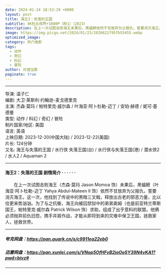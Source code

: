 ```yaml
---
date: 2024-01-24 18:53:29 +0800
layout: post
title: 海王2：失落的王国
subtitle: 4K杜比视界+1080P（附1）（2023）
description: 在上一次试图击败海王未果后，黑蝠鲼依然不甘放弃为父报仇，誓要消灭海王。这一次，他找到了传说中的黑暗三叉戟，释放出古老的邪恶力量，比以往更来势汹汹...
image: https://img.picgo.net/2024/01/23/2026621f95fb55455.webp
optimized_image:
category: 热门电影
tags:
  - 动作
  - 奇幻
  - 科幻
  - 冒险
author: 对酒当歌
paginate: true
---
```


---

导演: 温子仁  
编剧: 大卫·莱斯利·约翰逊-麦戈德里克  
主演: 杰森·莫玛 / 帕特里克·威尔森 / 叶海亚·阿卜杜勒-迈丁 / 安珀·赫德 / 妮可·基德曼  
类型: 动作 / 科幻 / 奇幻 / 冒险  
制片国家/地区: 美国  
语言: 英语  
上映日期: 2023-12-20(中国大陆) / 2023-12-22(美国)  
片长: 124分钟  
又名: 海王与失落的王国 / 水行侠 失落王国(台) / 水行侠与失落王国(港) / 潜水侠2 / 水人2 / Aquaman 2  

---

#### 海王2：失落的王国 剧情简介 · · · · · ·

　　在上一次试图击败海王（杰森·莫玛 Jason Momoa 饰）未果后，黑蝠鲼（叶海亚·阿卜杜勒-迈丁 Yahya Abdul-Mateen II 饰）依然不甘放弃为父报仇，誓要消灭海王。这一次，他找到了传说中的黑暗三叉戟，释放出古老的邪恶力量，比以往更来势汹汹。为了与之抗衡，海王向被囚禁狱中的弟弟奥姆（也是前亚特兰蒂斯国王，帕特里克·威尔森 Patrick Wilson 饰）求助，组成了出乎意料的联盟。他俩必须抛弃前仇旧怨，携手并肩作战，才能从即将到来的灾难中保卫王国，拯救家人，拯救世界。

---

##### 夸克网盘：<https://pan.quark.cn/s/c9911ea22eb0>

##### 迅雷网盘：<https://pan.xunlei.com/s/VNop5OfHFvB2joOoSY39N4vKA1?pwd=bivz#>

---
